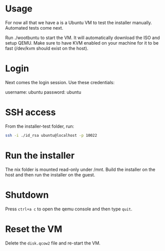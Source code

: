 # Usage

For now all that we have a is a Ubuntu VM to test the installer manually.
Automated tests come next.

Run ./wootbuntu to start the VM. It will automatically download the ISO and
setup QEMU. Make sure to have KVM enabled on your machine for it to be fast
(/dev/kvm should exist on the host).

# Login

Next comes the login session. Use these credentials:

username: ubuntu
password: ubuntu

# SSH access

From the installer-test folder, run:

```sh
ssh -i ./id_rsa ubuntu@localhost -p 10022
```

# Run the installer

The nix folder is mounted read-only under /mnt. Build the installer on the
host and then run the installer on the guest.

# Shutdown

Press `ctrl+a c` to open the qemu console and then type `quit`.

# Reset the VM

Delete the `disk.qcow2` file and re-start the VM.

[1]: https://bugs.launchpad.net/cloud-images/+bug/1726476
